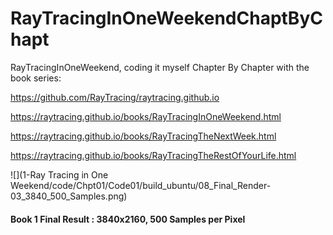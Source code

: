 # RayTracingInOneWeekendChaptByChapt
RayTracingInOneWeekend, coding it myself Chapter By Chapter
with the book series:

https://github.com/RayTracing/raytracing.github.io

https://raytracing.github.io/books/RayTracingInOneWeekend.html

https://raytracing.github.io/books/RayTracingTheNextWeek.html

https://raytracing.github.io/books/RayTracingTheRestOfYourLife.html

![](1-Ray Tracing in One Weekend/code/Chpt01/Code01/build_ubuntu/08_Final_Render-03_3840_500_Samples.png)

#### Book 1 Final Result : 3840x2160, 500 Samples per Pixel